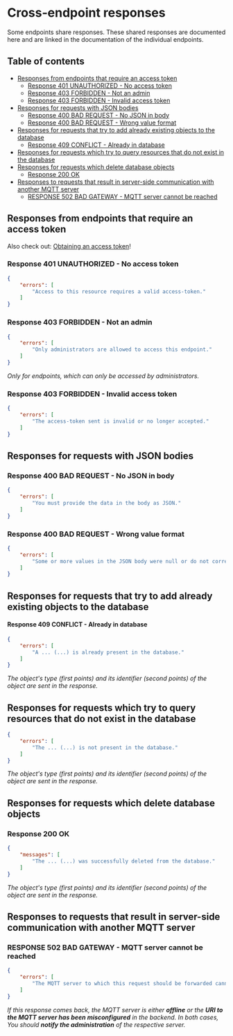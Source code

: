 # Cross-endpoint responses <!-- omit in toc -->

Some endpoints share responses. These shared responses are documented here and are linked in the documentation of the individual endpoints.

## Table of contents <!-- omit in toc -->
- [Responses from endpoints that require an access token](#responses-from-endpoints-that-require-an-access-token)
  - [Response 401 UNAUTHORIZED - No access token](#response-401-unauthorized---no-access-token)
  - [Response 403 FORBIDDEN - Not an admin](#response-403-forbidden---not-an-admin)
  - [Response 403 FORBIDDEN - Invalid access token](#response-403-forbidden---invalid-access-token)
- [Responses for requests with JSON bodies](#responses-for-requests-with-json-bodies)
  - [Response 400 BAD REQUEST - No JSON in body](#response-400-bad-request---no-json-in-body)
  - [Response 400 BAD REQUEST - Wrong value format](#response-400-bad-request---wrong-value-format)
- [Responses for requests that try to add already existing objects to the database](#responses-for-requests-that-try-to-add-already-existing-objects-to-the-database)
    - [Response 409 CONFLICT - Already in database](#response-409-conflict---already-in-database)
- [Responses for requests which try to query resources that do not exist in the database](#responses-for-requests-which-try-to-query-resources-that-do-not-exist-in-the-database)
- [Responses for requests which delete database objects](#responses-for-requests-which-delete-database-objects)
  - [Response 200 OK](#response-200-ok)
- [Responses to requests that result in server-side communication with another MQTT server](#responses-to-requests-that-result-in-server-side-communication-with-another-mqtt-server)
  - [RESPONSE 502 BAD GATEWAY - MQTT server cannot be reached](#response-502-bad-gateway---mqtt-server-cannot-be-reached)

## Responses from endpoints that require an access token

Also check out: [Obtaining an access token](users_and_authentication.md#obtaining-an-access-token)!


### Response 401 UNAUTHORIZED - No access token
```JSON
{
    "errors": [
        "Access to this resource requires a valid access-token."
    ]
}
```

### Response 403 FORBIDDEN - Not an admin
```JSON
{
    "errors": [
        "Only administrators are allowed to access this endpoint."
    ]
}
```

*Only for endpoints, which can only be accessed by administrators.*

### Response 403 FORBIDDEN - Invalid access token
```JSON
{
    "errors": [
        "The access-token sent is invalid or no longer accepted."
    ]
}
```

## Responses for requests with JSON bodies

### Response 400 BAD REQUEST - No JSON in body
```JSON
{
    "errors": [
        "You must provide the data in the body as JSON."
    ]
}
```

### Response 400 BAD REQUEST - Wrong value format
```JSON
{
    "errors": [
        "Some or more values ​​in the JSON body were null or do not correspond to the required column type in the database."
    ]
}
```

## Responses for requests that try to add already existing objects to the database

#### Response 409 CONFLICT - Already in database
```JSON
{
    "errors": [
        "A ... (...) is already present in the database."
    ]
}
```

*The object's type (first points) and its identifier (second points) of the object are sent in the response.*

## Responses for requests which try to query resources that do not exist in the database
```JSON
{
    "errors": [
        "The ... (...) is not present in the database."
    ]
}
```

*The object's type (first points) and its identifier (second points) of the object are sent in the response.*

## Responses for requests which delete database objects

### Response 200 OK
```JSON
{
    "messages": [
        "The ... (...) was successfully deleted from the database."
    ]
}
```

*The object's type (first points) and its identifier (second points) of the object are sent in the response.*

## Responses to requests that result in server-side communication with another MQTT server

### RESPONSE 502 BAD GATEWAY - MQTT server cannot be reached
```JSON
{
    "errors": [
        "The MQTT server to which this request should be forwarded cannot be reached."
    ]
}
```

*If this response comes back, the MQTT server is either **offline** or the **URI to the MQTT server has been misconfigured** in the backend. In both cases, You should **notify the administration** of the respective server.*